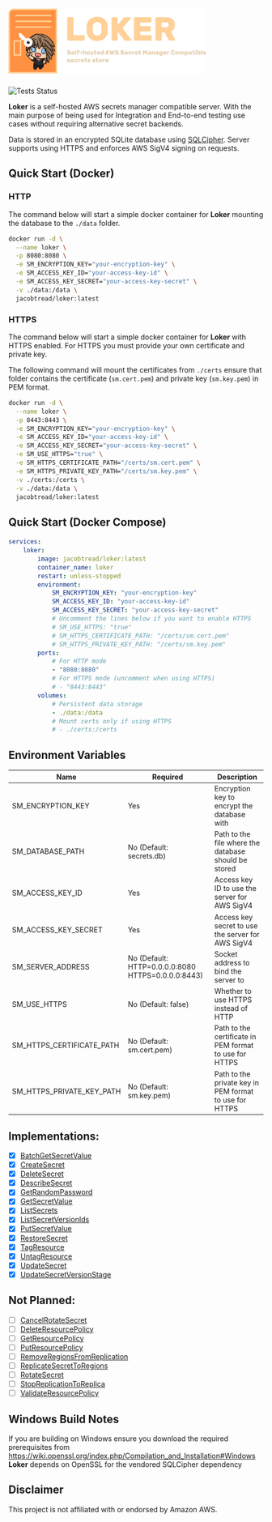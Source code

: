 <h1>
    <img src="assets/loker.png" height="128px">
</h1>

![Tests Status](https://img.shields.io/github/actions/workflow/status/jacobtread/loker/tests.yml?style=for-the-badge&label=Tests)

**Loker** is a self-hosted AWS secrets manager compatible server. With the main purpose of being used for Integration and End-to-end testing use cases without requiring alternative secret backends.

Data is stored in an encrypted SQLite database using [SQLCipher](https://github.com/sqlcipher/sqlcipher). Server supports using HTTPS and enforces AWS SigV4 signing on requests.

## Quick Start (Docker)

### HTTP

The command below will start a simple docker container for **Loker** mounting the database to the
`./data` folder.

```sh
docker run -d \
  --name loker \
  -p 8080:8080 \
  -e SM_ENCRYPTION_KEY="your-encryption-key" \
  -e SM_ACCESS_KEY_ID="your-access-key-id" \
  -e SM_ACCESS_KEY_SECRET="your-access-key-secret" \
  -v ./data:/data \
  jacobtread/loker:latest
```

### HTTPS

The command below will start a simple docker container for **Loker** with HTTPS enabled. For HTTPS
you must provide your own certificate and private key.

The following command will mount the certificates from `./certs` ensure that folder contains the
certificate (`sm.cert.pem`) and private key (`sm.key.pem`) in PEM format.

```sh
docker run -d \
  --name loker \
  -p 8443:8443 \
  -e SM_ENCRYPTION_KEY="your-encryption-key" \
  -e SM_ACCESS_KEY_ID="your-access-key-id" \
  -e SM_ACCESS_KEY_SECRET="your-access-key-secret" \
  -e SM_USE_HTTPS="true" \
  -e SM_HTTPS_CERTIFICATE_PATH="/certs/sm.cert.pem" \
  -e SM_HTTPS_PRIVATE_KEY_PATH="/certs/sm.key.pem" \
  -v ./certs:/certs \
  -v ./data:/data \
  jacobtread/loker:latest
```

## Quick Start (Docker Compose)

```yaml
services:
    loker:
        image: jacobtread/loker:latest
        container_name: loker
        restart: unless-stopped
        environment:
            SM_ENCRYPTION_KEY: "your-encryption-key"
            SM_ACCESS_KEY_ID: "your-access-key-id"
            SM_ACCESS_KEY_SECRET: "your-access-key-secret"
            # Uncomment the lines below if you want to enable HTTPS
            # SM_USE_HTTPS: "true"
            # SM_HTTPS_CERTIFICATE_PATH: "/certs/sm.cert.pem"
            # SM_HTTPS_PRIVATE_KEY_PATH: "/certs/sm.key.pem"
        ports:
            # For HTTP mode
            - "8080:8080"
            # For HTTPS mode (uncomment when using HTTPS)
            # - "8443:8443"
        volumes:
            # Persistent data storage
            - ./data:/data
            # Mount certs only if using HTTPS
            # - ./certs:/certs
```

## Environment Variables

| Name                      | Required                                           | Description                                            |
| ------------------------- | -------------------------------------------------- | ------------------------------------------------------ |
| SM_ENCRYPTION_KEY         | Yes                                                | Encryption key to encrypt the database with            |
| SM_DATABASE_PATH          | No (Default: secrets.db)                           | Path to the file where the database should be stored   |
| SM_ACCESS_KEY_ID          | Yes                                                | Access key ID to use the server for AWS SigV4          |
| SM_ACCESS_KEY_SECRET      | Yes                                                | Access key secret to use the server for AWS SigV4      |
| SM_SERVER_ADDRESS         | No (Default: HTTP=0.0.0.0:8080 HTTPS=0.0.0.0:8443) | Socket address to bind the server to                   |
| SM_USE_HTTPS              | No (Default: false)                                | Whether to use HTTPS instead of HTTP                   |
| SM_HTTPS_CERTIFICATE_PATH | No (Default: sm.cert.pem)                          | Path to the certificate in PEM format to use for HTTPS |
| SM_HTTPS_PRIVATE_KEY_PATH | No (Default: sm.key.pem)                           | Path to the private key in PEM format to use for HTTPS |

## Implementations:

- [x] [BatchGetSecretValue](https://docs.aws.amazon.com/secretsmanager/latest/apireference/API_BatchGetSecretValue.html)
- [x] [CreateSecret](https://docs.aws.amazon.com/secretsmanager/latest/apireference/API_CreateSecret.html)
- [x] [DeleteSecret](https://docs.aws.amazon.com/secretsmanager/latest/apireference/API_DeleteSecret.html)
- [x] [DescribeSecret](https://docs.aws.amazon.com/secretsmanager/latest/apireference/API_DescribeSecret.html)
- [x] [GetRandomPassword](https://docs.aws.amazon.com/secretsmanager/latest/apireference/API_GetRandomPassword.html)
- [x] [GetSecretValue](https://docs.aws.amazon.com/secretsmanager/latest/apireference/API_GetSecretValue.html)
- [x] [ListSecrets](https://docs.aws.amazon.com/secretsmanager/latest/apireference/API_ListSecrets.html)
- [x] [ListSecretVersionIds](https://docs.aws.amazon.com/secretsmanager/latest/apireference/API_ListSecretVersionIds.html)
- [x] [PutSecretValue](https://docs.aws.amazon.com/secretsmanager/latest/apireference/API_PutSecretValue.htmls)
- [x] [RestoreSecret](https://docs.aws.amazon.com/secretsmanager/latest/apireference/API_RestoreSecret.html)
- [x] [TagResource](https://docs.aws.amazon.com/secretsmanager/latest/apireference/API_TagResource.html)
- [x] [UntagResource](https://docs.aws.amazon.com/secretsmanager/latest/apireference/API_UntagResource.html)
- [x] [UpdateSecret](https://docs.aws.amazon.com/secretsmanager/latest/apireference/API_UpdateSecret.html)
- [x] [UpdateSecretVersionStage](https://docs.aws.amazon.com/secretsmanager/latest/apireference/API_UpdateSecretVersionStage.html)

## Not Planned:

- [ ] [CancelRotateSecret](https://docs.aws.amazon.com/secretsmanager/latest/apireference/API_CancelRotateSecret.html)
- [ ] [DeleteResourcePolicy](https://docs.aws.amazon.com/secretsmanager/latest/apireference/API_DeleteResourcePolicy.html)
- [ ] [GetResourcePolicy](https://docs.aws.amazon.com/secretsmanager/latest/apireference/API_GetResourcePolicy.html)
- [ ] [PutResourcePolicy](https://docs.aws.amazon.com/secretsmanager/latest/apireference/API_PutResourcePolicy.html)
- [ ] [RemoveRegionsFromReplication](https://docs.aws.amazon.com/secretsmanager/latest/apireference/API_RemoveRegionsFromReplication.html)
- [ ] [ReplicateSecretToRegions](https://docs.aws.amazon.com/secretsmanager/latest/apireference/API_ReplicateSecretToRegions.html)
- [ ] [RotateSecret](https://docs.aws.amazon.com/secretsmanager/latest/apireference/API_RotateSecret.html)
- [ ] [StopReplicationToReplica](https://docs.aws.amazon.com/secretsmanager/latest/apireference/API_StopReplicationToReplica.html)
- [ ] [ValidateResourcePolicy](https://docs.aws.amazon.com/secretsmanager/latest/apireference/API_ValidateResourcePolicy.html)

## Windows Build Notes

If you are building on Windows ensure you download the required prerequisites from https://wiki.openssl.org/index.php/Compilation_and_Installation#Windows
**Loker** depends on OpenSSL for the vendored SQLCipher dependency

## Disclaimer

This project is not affiliated with or endorsed by Amazon AWS.
